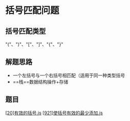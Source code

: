# 括号匹配问题
## 括号匹配类型
"("、")"、"["、"]"、"{"、"}"
## 解题思路
- 一个左括号与一个右括号相匹配（适用于同一种类型括号
- ==栈==数据结构操作+存储
## 题目
[[20]有效的括号.js](./[20]有效的括号.js)
[[921]使括号有效的最少添加.js](./[921]使括号有效的最少添加.js)
